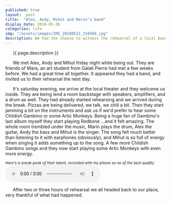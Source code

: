 ```yaml
---
published: true
layout:  post
title:  "Alex, Andy, Mihut and Marin's band"
display_date: 2018-05-26
categories: life
img: "/assets/images/IMG_20180512_234504.jpg"
description: We had the chance to witness the rehearsal of a local band, performing songs from Childish Gambino, Artic Monkeys as well as Red Hot Chilli Pepper
---
```


&nbsp;&nbsp;&nbsp;&nbsp;&nbsp;&nbsp;{{ page.description }}

&nbsp;&nbsp;&nbsp;&nbsp;&nbsp;&nbsp;We met Alex, Andy and Mihut friday night while being out. They are friends of Mara, an art student from Galati Pierre had met a few weeks before. We had a great time all together. It appeared they had a band, and invited us to their rehearsal the next day.

&nbsp;&nbsp;&nbsp;&nbsp;&nbsp;&nbsp;It's saturday evening, we arrive at the local theater and they welcome us inside. They are being lend a room backstage with speakers, amplifiers, and a drum as well. They had already started rehearsing and we arrived during the break. Pizzas are being delivered, we talk, we chill a bit. Then they start jamming a bit on the instruments and ask us if we'd prefer to hear some Childish Gambino or some Artic Monkeys. Being a huge fan of Gambino's last album myself they start playing Redbone ...and it felt amazing. The whole room trembled under the music, Marin plays the drum, Alex the guitar, Andy the bass and Mihut is the singer. The song felt much better than listening to it with earphones (obviously), and Mihut is so full of energy when singing it adds something up to the song. A few more Childish Gambino songs and they now start playing some Artic Monkeys with even more energy.

<sub>_Here's a sneak peak of their talent, recorded with my phone so no of the best quality_</sub>  
<audio controls>
  <source src="/assets/audio/Band_long.ogg" type="audio/ogg">
  <source src="/assets/audio/Band_long.mp3" type="audio/mpeg">
Your browser does not support the audio element.
</audio>  


&nbsp;&nbsp;&nbsp;&nbsp;&nbsp;&nbsp;After two or three hours of rehearsal we all headed back to our place, very thankful of what had happened.
